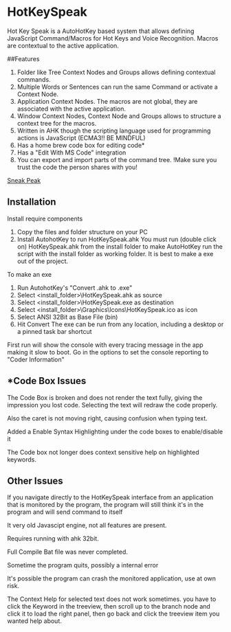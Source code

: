 # HotKeySpeak
Hot Key Speak is a AutoHotKey based system that allows defining JavaScript Command/Macros for Hot Keys and Voice Recognition. Macros are contextual to the active application.

##Features
1. Folder like Tree Context Nodes and Groups allows defining contextual commands.
2. Multiple Words or Sentences can run the same Command or activate a Context Node.
3. Application Context Nodes. The macros are not global, they are associated with the active application.
4. Window Context Nodes, Context Node and Groups allows to structure a context tree for the macros.
5. Written in AHK though the scripting language used for programming actions is JavaScript (ECMA3!! BE MINDFUL)
6. Has a home brew code box for editing code*
7. Has a "Edit With MS Code" integration
8. You can export and import parts of the command tree. !Make sure you trust the code the person shares with you!

[Sneak Peak](https://icuurd12b42.github.io/HKSHelp/default.html?topic=MainUI)





## Installation

Install require components
1. Copy the files and folder structure on your PC
2. Install AutohotKey to run HotKeySpeak.ahk
You must run (double click on) HotKeySpeak.ahk from the install folder to make AutoHotKey run the script with the install folder as working folder. It is best to make a exe out of the project. 


To make an exe
1. Run AutohotKey's "Convert .ahk to .exe"
4. Select <install_folder>\HotKeySpeak.ahk as source
5. Select <install_folder>\HotKeySpeak.exe as destination
6. Select <install_folder>\Graphics\Icons\HotKeySpeak.ico as icon
7. Select ANSI 32Bit as Base File (bin)
8. Hit Convert
The exe can be run from any location, including a desktop or a pinned task bar shortcut

First run will show the console with every tracing message in the app making it slow to boot. Go in the options to set the console reporting to "Coder Information"



## *Code Box Issues

The Code Box is broken and does not render the text fully, giving the impression you lost code. Selecting the text will redraw the code properly. 

Also the caret is not moving right, causing confusion when typing text. 

Added a Enable Syntax Highlighting under the code boxes to enable/disable it

The Code box not longer does context sensitive help on highlighted keywords.






## Other Issues

If you navigate directly to the HotKeySpeak interface from an application that is monitored by the program, the program will still think it's in the program and will send command to itself

It very old Javascipt engine, not all features are present. 

Requires running with ahk 32bit.

Full Compile Bat file was never completed.

Sometime the program quits, possibly a internal error

It's possible the program can crash the monitored application, use at own risk.

The Context Help for selected text does not work sometimes. you have to click the Keyword in the treeview, then scroll up to the branch node and click it to load the right panel, then go back and click the treeview item you wanted help about.

